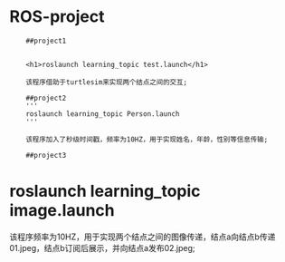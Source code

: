 # ROS-project

		##project1


		<h1>roslaunch learning_topic test.launch</h1>

		该程序借助于turtlesim来实现两个结点之间的交互;

		##project2
		'''
		roslaunch learning_topic Person.launch
		'''

		该程序加入了秒级时间戳，频率为10HZ，用于实现姓名，年龄，性别等信息传输;

		##project3


<h1>roslaunch learning_topic image.launch</h1>

该程序频率为10HZ，用于实现两个结点之间的图像传递，结点a向结点b传递01.jpeg，结点b订阅后展示，并向结点a发布02.jpeg;
